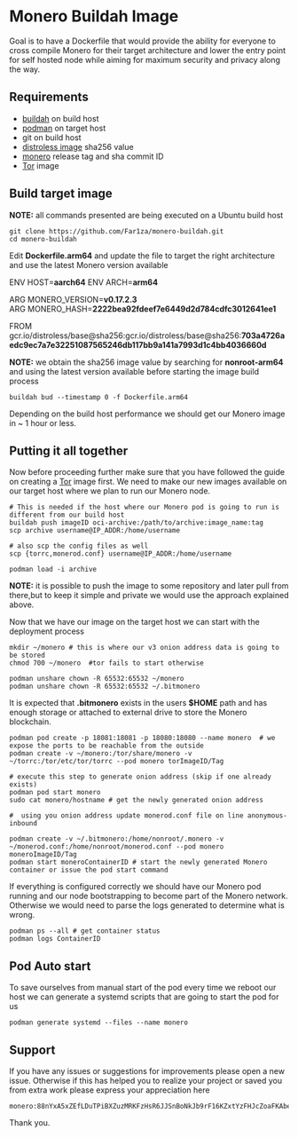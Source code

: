 # Monero Buildah Image

Goal is to have a Dockerfile that would provide the ability for everyone to cross compile Monero  for their target architecture and lower the entry point for self hosted node while aiming for maximum security and privacy along the way.
## Requirements 

- [buildah](https://github.com/containers/buildah/blob/main/install.md) on build host
- [podman](https://podman.io/getting-started/installation#linux-distributions) on target host
- git on build host
- [distroless image](https://console.cloud.google.com/gcr/images/distroless/global/base) sha256 value
- [monero](https://github.com/monero-project/monero/releases) release tag and sha commit ID
- [Tor](https://github.com/Far1za/tor-buildah.git) image

## Build target image

**NOTE:** all commands presented are being executed on a Ubuntu build host

```
git clone https://github.com/Far1za/monero-buildah.git
cd monero-buildah
```
Edit **Dockerfile.arm64** and update the file to target the right architecture and use the latest Monero version available

ENV HOST=**aarch64**
ENV ARCH=**arm64**

ARG MONERO_VERSION=**v0.17.2.3**  
ARG MONERO_HASH=**2222bea92fdeef7e6449d2d784cdfc3012641ee1**

FROM gcr.io/distroless/base@sha256:gcr.io/distroless/base@sha256:**703a4726aedc9ec7a7e32251087565246db117bb9a141a7993d1c4bb4036660d**

**NOTE:** we obtain the sha256 image value by searching for **nonroot-arm64** and using the latest version available before starting the image build process

`buildah bud --timestamp 0 -f Dockerfile.arm64`

Depending on the build host performance we should get our Monero image in ~ 1 hour or less.

## Putting it all together

Now before proceeding further make sure that you have followed the guide on creating a [Tor](https://github.com/Far1za/tor-buildah.git) image first. We need to make our new images available on our target host where we plan to run our Monero node.

```
# This is needed if the host where our Monero pod is going to run is different from our build host
buildah push imageID oci-archive:/path/to/archive:image_name:tag
scp archive username@IP_ADDR:/home/username

# also scp the config files as well
scp {torrc,monerod.conf} username@IP_ADDR:/home/username

podman load -i archive
```

**NOTE:** it is possible to push the image to some repository and later pull from there,but to keep it simple and private we would use the approach explained above.

Now that we have our image on the target host we can start with the deployment process

```
mkdir ~/monero # this is where our v3 onion address data is going to be stored
chmod 700 ~/monero  #tor fails to start otherwise

podman unshare chown -R 65532:65532 ~/monero
podman unshare chown -R 65532:65532 ~/.bitmonero
```

It is expected that **.bitmonero** exists in the users **$HOME** path and has enough storage or attached to external drive to store the  Monero blockchain.

```
podman pod create -p 18081:18081 -p 18080:18080 --name monero  # we expose the ports to be reachable from the outside
podman create -v ~/monero:/tor/share/monero -v ~/torrc:/tor/etc/tor/torrc --pod monero torImageID/Tag

# execute this step to generate onion address (skip if one already exists)
podman pod start monero
sudo cat monero/hostname # get the newly generated onion address

#  using you onion address update monerod.conf file on line anonymous-inbound

podman create -v ~/.bitmonero:/home/nonroot/.monero -v ~/monerod.conf:/home/nonroot/monerod.conf --pod monero moneroImageID/Tag
podman start moneroContainerID # start the newly generated Monero container or issue the pod start command
```

If everything is configured correctly we should have our Monero pod running and our node bootstrapping to become part of the Monero network. 
Otherwise we would need to parse the logs generated to determine what is wrong.

```
podman ps --all # get container status
podman logs ContainerID
```
## Pod Auto start

To save ourselves from manual start of the pod every time we reboot our host we can generate a systemd scripts that are going to start the pod for us

	podman generate systemd --files --name monero

## Support

If you have any issues or suggestions for improvements please open a new issue.
Otherwise if this has helped you to realize your project or saved you from extra work please express your appreciation here

	monero:88nYxA5xZEfLDuTPiBXZuzMRKFzHsR6JJSnBoNkJb9rF16KZxtYzFHJcZoaFKAbeUxXtPUQgjZ6zj7y5WBiP5c8vCXP5r8N

Thank you.
